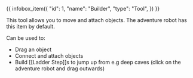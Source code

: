 {{ infobox_item({
	"id": 1,
	"name": "Builder",
	"type": "Tool",
}) }}

This tool allows you to move and attach objects. The adventure robot has this item by default.

Can be used to:
* Drag an object
* Connect and attach objects
* Build [[Ladder Step]]s to jump up from e.g deep caves (click on the adventure robot and drag outwards)